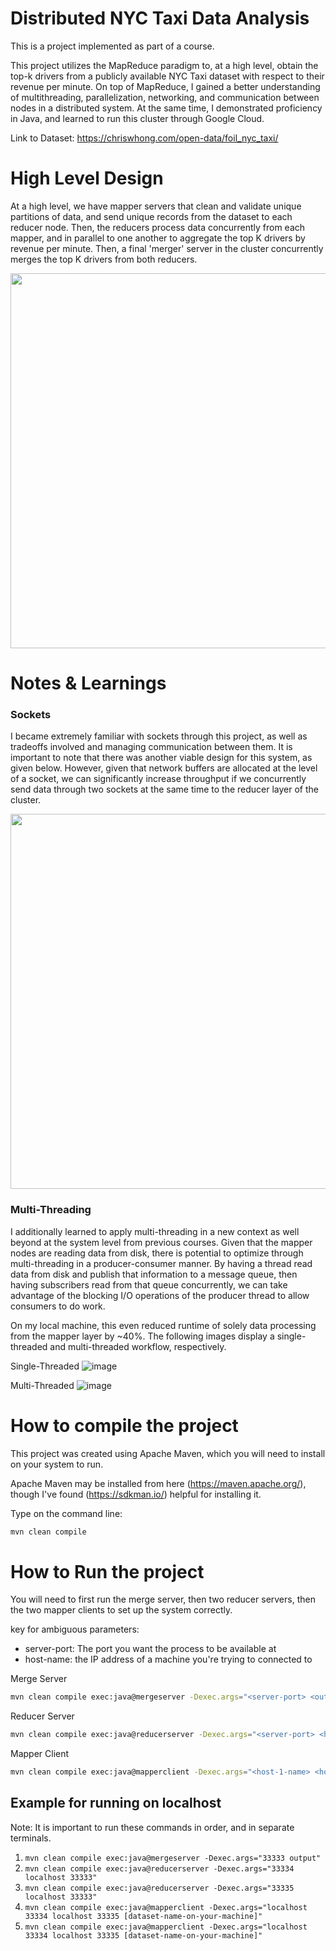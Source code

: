 # Distributed NYC Taxi Data Analysis

This is a project implemented as part of a course.

This project utilizes the MapReduce paradigm to, at a high level, obtain the top-k drivers from a publicly available NYC Taxi dataset with respect to their revenue per minute. On top of MapReduce, I gained a better understanding of multithreading, parallelization, networking, and communication between nodes in a distributed system. At the same time, I demonstrated proficiency in Java, and learned to run this cluster through Google Cloud.

Link to Dataset: https://chriswhong.com/open-data/foil_nyc_taxi/

# High Level Design

At a high level, we have mapper servers that clean and validate unique partitions of data, and send unique records from the dataset to each reducer node. Then, the reducers process data concurrently from each mapper, and in parallel to one another to aggregate the top K drivers by revenue per minute. Then, a final 'merger' server in the cluster concurrently merges the top K
drivers from both reducers.

<img src="https://github.com/user-attachments/assets/e3a4eba4-0d47-49e5-8c96-c80c98b917f4" width="600">

# Notes & Learnings

### Sockets

I became extremely familiar with sockets through this project, as well as tradeoffs involved and managing communication between them. It is important to note that there was another viable design for this system, as given below. However, given that network buffers are allocated at the level of a socket, we can significantly increase throughput if we concurrently send data through two sockets at the same time to the reducer layer of the cluster.

<img src="https://github.com/user-attachments/assets/e57fe252-b647-4fd3-8b10-d80863ec0818" width="600">

### Multi-Threading

I additionally learned to apply multi-threading in a new context as well beyond at the system level from previous courses. Given that the mapper nodes are reading data from disk, there is potential to optimize through multi-threading in a producer-consumer manner. By having a thread read data from disk and publish that information to a message queue, then having subscribers read from that queue concurrently, we can take advantage of the blocking I/O operations of the producer thread to allow consumers to do work.

On my local machine, this even reduced runtime of solely data processing from the mapper layer by ~40%. The following images display a single-threaded and multi-threaded workflow, respectively.

Single-Threaded
![image](https://github.com/user-attachments/assets/83e90e7a-823a-4d91-b848-8a8168b6ab19)

Multi-Threaded
![image](https://github.com/user-attachments/assets/c6be5d1b-30b5-485b-89d3-0277662984ef)







# How to compile the project

This project was created using Apache Maven, which you will need to install on your system to run.

Apache Maven may be installed from here (https://maven.apache.org/), though I've found (https://sdkman.io/) helpful for installing it.

Type on the command line: 

```bash
mvn clean compile
```

# How to Run the project

You will need to first run the merge server, then two reducer servers, then the two mapper clients to set up the system correctly.

key for ambiguous parameters:
- server-port: The port you want the process to be available at
- host-name: the IP address of a machine you're trying to connected to

Merge Server
```bash
mvn clean compile exec:java@mergeserver -Dexec.args="<server-port> <output-file-name>"
```

Reducer Server
```bash
mvn clean compile exec:java@reducerserver -Dexec.args="<server-port> <host-name> <host-port>"
```
Mapper Client
```bash
mvn clean compile exec:java@mapperclient -Dexec.args="<host-1-name> <host-1-port> <host-2-name> <host-2-port> <file-name>"
```

## Example for running on localhost

Note: It is important to run these commands in order, and in separate terminals.

1. ```mvn clean compile exec:java@mergeserver -Dexec.args="33333 output" ```
2. ```mvn clean compile exec:java@reducerserver -Dexec.args="33334 localhost 33333"```
3. ```mvn clean compile exec:java@reducerserver -Dexec.args="33335 localhost 33333"```
4. ```mvn clean compile exec:java@mapperclient -Dexec.args="localhost 33334 localhost 33335 [dataset-name-on-your-machine]"```
5. ```mvn clean compile exec:java@mapperclient -Dexec.args="localhost 33334 localhost 33335 [dataset-name-on-your-machine]"```








